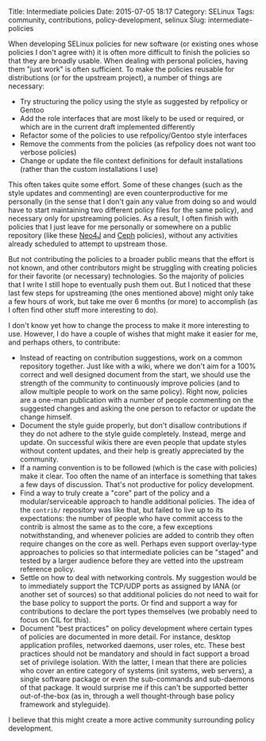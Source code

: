 Title: Intermediate policies
Date: 2015-07-05 18:17
Category: SELinux
Tags: community, contributions, policy-development, selinux
Slug: intermediate-policies

When developing SELinux policies for new software (or existing ones
whose policies I don't agree with) it is often more difficult to finish
the policies so that they are broadly usable. When dealing with personal
policies, having them "just work" is often sufficient. To make the
policies reusable for distributions (or for the upstream project), a
number of things are necessary:

-   Try structuring the policy using the style as suggested by refpolicy
    or Gentoo
-   Add the role interfaces that are most likely to be used or required,
    or which are in the current draft implemented differently
-   Refactor some of the policies to use refpolicy/Gentoo style
    interfaces
-   Remove the comments from the policies (as refpolicy does not want
    too verbose policies)
-   Change or update the file context definitions for default
    installations (rather than the custom installations I use)

<!-- PELICAN_END_SUMMARY -->

This often takes quite some effort. Some of these changes (such as the
style updates and commenting) are even counterproductive for me
personally (in the sense that I don't gain any value from doing so and
would have to start maintaining two different policy files for the same
policy), and necessary only for upstreaming policies. As a result, I
often finish with policies that I just leave for me personally or
somewhere on a public repository (like these
[Neo4J](https://github.com/sjvermeu/small.coding/tree/master/selinux-modules/neo4j)
and
[Ceph](https://github.com/sjvermeu/small.coding/tree/master/selinux-modules/ceph)
policies), without any activities already scheduled to attempt to
upstream those.

But not contributing the policies to a broader public means that the
effort is not known, and other contributors might be struggling with
creating policies for their favorite (or necessary) technologies. So the
majority of policies that I write I still hope to eventually push them
out. But I noticed that these last few steps for upstreaming (the ones
mentioned above) might only take a few hours of work, but take me over 6
months (or more) to accomplish (as I often find other stuff more
interesting to do).

I don't know yet how to change the process to make it more interesting
to use. However, I do have a couple of wishes that might make it easier
for me, and perhaps others, to contribute:

-   Instead of reacting on contribution suggestions, work on a common
    repository together. Just like with a wiki, where we don't aim for a
    100% correct and well designed document from the start, we should
    use the strength of the community to continuously improve policies
    (and to allow multiple people to work on the same policy). Right
    now, policies are a one-man publication with a number of people
    commenting on the suggested changes and asking the one person to
    refactor or update the change himself.
-   Document the style guide properly, but don't disallow contributions
    if they do not adhere to the style guide completely. Instead, merge
    and update. On successful wikis there are even people that update
    styles without content updates, and their help is greatly
    appreciated by the community.
-   If a naming convention is to be followed (which is the case
    with policies) make it clear. Too often the name of an interface is
    something that takes a few days of discussion. That's not productive
    for policy development.
-   Find a way to truly create a "core" part of the policy and a
    modular/serviceable approach to handle additional policies. The idea
    of the `contrib/` repository was like that, but failed to live up to
    its expectations: the number of people who have commit access to the
    contrib is almost the same as to the core, a few exceptions
    notwithstanding, and whenever policies are added to contrib they
    often require changes on the core as well. Perhaps even support
    overlay-type approaches to policies so that intermediate policies
    can be "staged" and tested by a larger audience before they are
    vetted into the upstream reference policy.
-   Settle on how to deal with networking controls. My suggestion would
    be to immediately support the TCP/UDP ports as assigned by IANA (or
    another set of sources) so that additional policies do not need to
    wait for the base policy to support the ports. Or find and support a
    way for contributions to declare the port types themselves (we
    probably need to focus on CIL for this).
-   Document "best practices" on policy development where certain types
    of policies are documented in more detail. For instance, desktop
    application profiles, networked daemons, user roles, etc. These best
    practices should not be mandatory and should in fact support a broad
    set of privilege isolation. With the latter, I mean that there are
    policies who cover an entire category of systems (init systems, web
    servers), a single software package or even the sub-commands and
    sub-daemons of that package. It would surprise me if this can't be
    supported better out-of-the-box (as in, through a well
    thought-through base policy framework and styleguide).

I believe that this might create a more active community surrounding
policy development.
